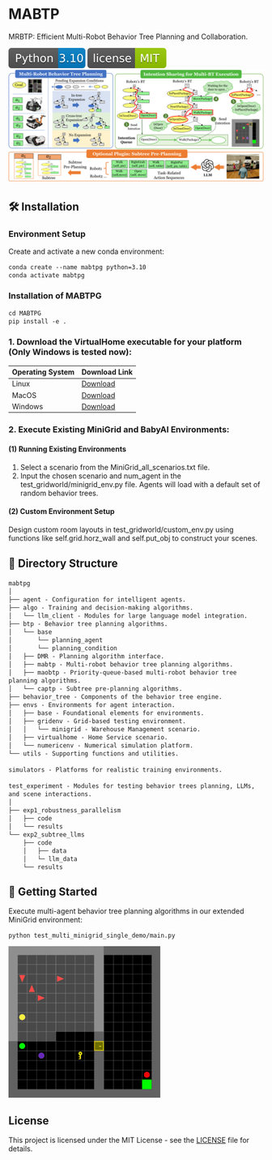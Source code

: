 # MABTP

MRBTP: Efficient Multi-Robot Behavior Tree Planning and Collaboration.

![Python Version](images/python310.svg)
![GitHub license](images/license.svg)
![](images/framework.png)


## 🛠️ Installation

### Environment Setup
Create and activate a new conda environment:
```shell
conda create --name mabtpg python=3.10
conda activate mabtpg
```

### Installation of MABTPG
```shell
cd MABTPG
pip install -e .
```

### 1. Download the VirtualHome executable for your platform (Only Windows is tested now):

| Operating System | Download Link                                                                      |
|:-----------------|:-----------------------------------------------------------------------------------|
| Linux            | [Download](http://virtual-home.org/release/simulator/v2.0/v2.3.0/linux_exec.zip)   |
| MacOS            | [Download](http://virtual-home.org/release/simulator/v2.0/v2.3.0/macos_exec.zip)   |
| Windows          | [Download](http://virtual-home.org/release/simulator/v2.0/v2.3.0/windows_exec.zip) |

### 2.  Execute Existing MiniGrid and BabyAI Environments:
#### (1) Running Existing Environments
1. Select a scenario from the MiniGrid_all_scenarios.txt file.
2. Input the chosen scenario and num_agent in the test_gridworld/minigrid_env.py file. Agents will load with a default set of random behavior trees.

#### (2) Custom Environment Setup
Design custom room layouts in test_gridworld/custom_env.py using functions like self.grid.horz_wall and self.put_obj to construct your scenes.


## 📂 Directory Structure

```
mabtpg
│
├── agent - Configuration for intelligent agents.
├── algo - Training and decision-making algorithms.
│   └── llm_client - Modules for large language model integration.
├── btp - Behavior tree planning algorithms.
│   └── base
│       └── planning_agent
│       └── planning_condition
│   ├── DMR - Planning algorithm interface.
│   ├── mabtp - Multi-robot behavior tree planning algorithms.
│   ├── maobtp - Priority-queue-based multi-robot behavior tree planning algorithms.
│   └── captp - Subtree pre-planning algorithms.
├── behavior_tree - Components of the behavior tree engine.
├── envs - Environments for agent interaction.
│   ├── base - Foundational elements for environments.
│   ├── gridenv - Grid-based testing environment.
│   │   └── minigrid - Warehouse Management scenario.
│   ├── virtualhome - Home Service scenario.
│   └── numericenv - Numerical simulation platform.
└── utils - Supporting functions and utilities.

simulators - Platforms for realistic training environments.

test_experiment - Modules for testing behavior trees planning, LLMs, and scene interactions.
│
├── exp1_robustness_parallelism
│   ├── code
│   └── results
└── exp2_subtree_llms
    ├── code
    │   ├── data
    │   └─ llm_data
    └── results
```



## 🚀 Getting Started
Execute multi-agent behavior tree planning algorithms in our extended MiniGrid environment:

``` shell
python test_multi_minigrid_single_demo/main.py
```

<img src="images/4_robots.gif" alt="4 robots" width="300"/>



## License

This project is licensed under the MIT License - see the [LICENSE](LICENSE) file for details.
